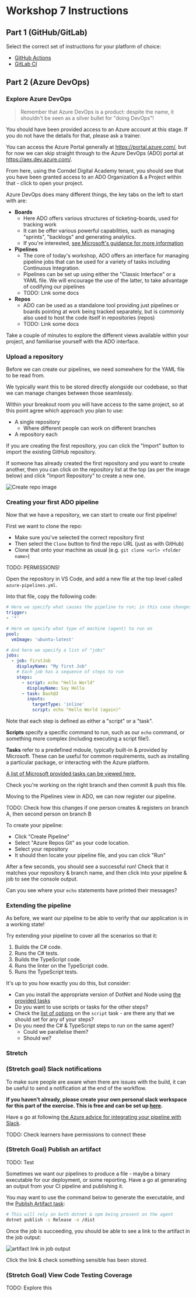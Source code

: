 # Workshop 7 Instructions

## Part 1 (GitHub/GitLab)

Select the correct set of instructions for your platform of choice:

- [GitHub Actions](./github_actions.md)
- [GitLab CI](./gitlab.md)

## Part 2 (Azure DevOps)

### Explore Azure DevOps

> Remember that Azure DevOps is a product: despite the name, it shouldn't be seen as a silver bullet for "doing DevOps"!

You should have been provided access to an Azure account at this stage. If you do not have the details for that, please ask a trainer.

You can access the Azure Portal generally at <https://portal.azure.com/>, but for now we can skip straight through to the Azure DevOps (ADO) portal at <https://aex.dev.azure.com/>.

From here, using the Corndel Digital Academy tenant, you should see that you have been granted access to an ADO Organization & a Project within that - click to open your project.

Azure DevOps does many different things, the key tabs on the left to start with are:

* **Boards**
  * Here ADO offers various structures of ticketing-boards, used for tracking work
  * It can be offer various powerful capabilities, such as managing "sprints", "backlogs" and generating analytics.
  * If you're interested, [see Microsoft's guidance for more information](https://learn.microsoft.com/bs-latn-ba/azure/devops/boards/?view=azure-devops)
* **Pipelines**
  * The core of today's workshop, ADO offers an interface for managing pipeline jobs that can be used for a variety of tasks including Continuous Integration.
  * Pipelines can be set up using either the "Classic Interface" or a YAML file. We will encourage the use of the latter, to take advantage of codifying our pipelines
  * TODO: Link some docs
* **Repos**
  * ADO can be used as a standalone tool providing just pipelines or boards pointing at work being tracked separately, but is commonly also used to host the code itself in repositories (repos)
  * TODO: Link some docs

Take a couple of minutes to explore the different views available within your project, and familiarise yourself with the ADO interface.

### Upload a repository

Before we can create our pipelines, we need somewhere for the YAML file to be read from.

We typically want this to be stored directly alongside our codebase, so that we can manage changes between those seamlessly.

Within your breakout room you will have access to the same project, so at this point agree which approach you plan to use:
* A single repository
  * Where different people can work on different branches
* A repository each

If you are creating the first repository, you can click the "Import" button to import the existing GitHub repository.

If someone has already created the first repository and you want to create another, then you can click on the repository list at the top (as per the image below) and click "Import Repository" to create a new one.

![Create repo image](./img/ado-create-repo.png)

### Creating your first ADO pipeline

Now that we have a repository, we can start to create our first pipeline!

First we want to clone the repo:
* Make sure you've selected the correct repository first
* Then select the `Clone` button to find the repo URL (just as with GitHub)
* Clone that onto your machine as usual (e.g. `git clone <url> <folder name>`)

TODO: PERMISSIONS!

Open the repository in VS Code, and add a new file at the top level called `azure-pipelines.yml`.

Into that file, copy the following code:
```yml
# Here we specify what causes the pipeline to run; in this case changes to any branch
trigger:
- '*'

# Here we specify what type of machine (agent) to run on
pool:
  vmImage: 'ubuntu-latest'

# And here we specify a list of "jobs"
jobs:
  - job: firstJob
    displayName: "My first Job"
    # Each job has a sequence of steps to run
    steps:
      - script: echo "Hello World"
        displayName: Say Hello
      - task: Bash@3
        inputs:
          targetType: 'inline'
          script: echo "Hello World (again)"
```

Note that each step is defined as either a "script" or a "task".

**Scripts** specify a specific command to run, such as our `echo` command, or something more complex (including executing a script file!).

**Tasks** refer to a predefined mdoule, typically built-in & provided by Microsoft. These can be useful for common requirements, such as installing a particular package, or interacting with the Azure platform.

[A list of Microsoft provided tasks can be viewed here.](https://learn.microsoft.com/en-us/azure/devops/pipelines/tasks/reference/?view=azure-pipelines)

Check you're working on the right branch and then commit & push this file.

Moving to the Pipelines view in ADO, we can now register our pipeline.

TODO: Check how this changes if one person creates & registers on branch A, then second person on branch B

To create your pipeline:
* Click "Create Pipeline"
* Select "Azure Repos Git" as your code location.
* Select your repository
* It should then locate your pipeline file, and you can click "Run"

After a few seconds, you should see a successful run! Check that it matches your repository & branch name, and then click into your pipeline & job to see the console output.

Can you see where your `echo` statements have printed their messages?

### Extending the pipeline

As before, we want our pipeline to be able to verify that our application is in a working state!

Try extending your pipeline to cover all the scenarios so that it:
1. Builds the C# code.
1. Runs the C# tests.
1. Builds the TypeScript code.
1. Runs the linter on the TypeScript code.
1. Runs the TypeScript tests.

It's up to you how exactly you do this, but consider:
* Can you install the appropriate version of DotNet and Node using [the provided tasks](https://learn.microsoft.com/en-us/azure/devops/pipelines/tasks/reference/?view=azure-pipelines)
* Do you want to use scripts or tasks for the other steps?
* Check the [list of options](https://learn.microsoft.com/en-us/azure/devops/pipelines/yaml-schema/steps-script?view=azure-pipelines) on the `script` task - are there any that we should set for any of your steps?
* Do you need the C# & TypeScript steps to run on the same agent?
  * Could we parallelise them?
  * Should we?

### Stretch

### (Stretch goal) Slack notifications

To make sure people are aware when there are issues with the build, it can be useful to send a notification at the end of the workflow.

**If you haven't already, please create your own personal slack workspace for this part of the exercise. This is free and can be set up [here](https://slack.com/create).**

Have a go at following [the Azure advice for integrating your pipeline with Slack](https://learn.microsoft.com/en-us/azure/devops/pipelines/integrations/slack?view=azure-devops).

TODO: Check learners have permissions to connect these

### (Stretch Goal) Publish an artifact

TODO: Test

Sometimes we want our pipelines to produce a file - maybe a binary executable for our deployment, or some reporting. Have a go at generating an output from your CI pipeline and publishing it.

You may want to use the command below to generate the executable, and the [Publish Artifact task](https://learn.microsoft.com/en-us/azure/devops/pipelines/tasks/reference/publish-pipeline-artifact-v1?view=azure-pipelines):
```sh
# This will rely on both dotnet & npm being present on the agent 
dotnet publish -c Release -o /dist
```

Once the job is succeeding, you should be able to see a link to the artifact in the job output:

![artifact link in job output](./img/artifact-result.png)

Click the link & check something sensible has been stored.

### (Stretch Goal) View Code Testing Coverage

TODO: Explore this